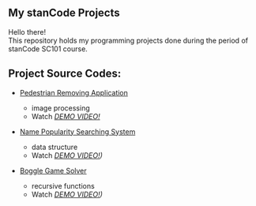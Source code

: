 ## My stanCode Projects
Hello there!\
This repository holds my programming projects done during the period of stanCode SC101 course.

## Project Source Codes:
* [Pedestrian Removing Application](https://github.com/JJerry12/MystanCodeProjects/blob/main/stanCode_Projects/pedestrian_removing_application/stanCodoshop.py)
  * image processing  
  * Watch *[DEMO VIDEO!](https://drive.google.com/file/d/1LdH3y4CAdWnmPoQHhhm_nvok1Fp7f_gb/view?usp=share_link)* 
  
* [Name Popularity Searching System](https://github.com/JJerry12/MystanCodeProjects/blob/main/stanCode_Projects/name_popularity_searching_system/babynames.py)
  * data structure
  * Watch *[DEMO VIDEO!](https://drive.google.com/file/d/1t0tJMA-gOP0N7mqKok3Q3s1xTqEWYIUA/view?usp=share_link))* 
  
* [Boggle Game Solver](https://github.com/JJerry12/MystanCodeProjects/blob/main/stanCode_Projects/boggle_game_solver/boggle.py)
  * recursive functions
  * Watch *[DEMO VIDEO!](https://drive.google.com/file/d/1-HsnLHQ4skieumFTdXL6y8_WmFs1xqnS/view?usp=share_link))* 
